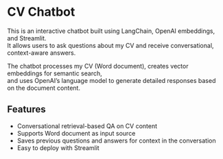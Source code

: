 # CV Chatbot

This is an interactive chatbot built using LangChain, OpenAI embeddings, and Streamlit.  
It allows users to ask questions about my CV and receive conversational, context-aware answers.  

The chatbot processes my CV (Word document), creates vector embeddings for semantic search,  
and uses OpenAI’s language model to generate detailed responses based on the document content.

## Features
- Conversational retrieval-based QA on CV content  
- Supports Word document as input source  
- Saves previous questions and answers for context in the conversation  
- Easy to deploy with Streamlit  
